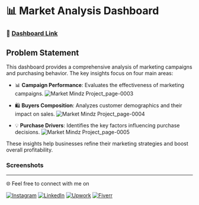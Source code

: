 # 📊 Market Analysis Dashboard

### 🔗 [Dashboard Link](#)

## Problem Statement

This dashboard provides a comprehensive analysis of marketing campaigns and purchasing behavior. The key insights focus on four main areas:

- 📊 **Campaign Performance**: Evaluates the effectiveness of marketing campaigns.
![Market Mindz Project_page-0003](https://github.com/user-attachments/assets/dafbe250-2710-4bb0-9880-346e568f573c)

- 🛍️ **Buyers Composition**: Analyzes customer demographics and their impact on sales.
![Market Mindz Project_page-0004](https://github.com/user-attachments/assets/d73e3b99-cce4-47bd-a482-e535501842e2)

- 💡 **Purchase Drivers**: Identifies the key factors influencing purchase decisions.
![Market Mindz Project_page-0005](https://github.com/user-attachments/assets/aa485fa8-d0d0-4e29-b989-36b771abed93)


These insights help businesses refine their marketing strategies and boost overall profitability.

### Screenshots

---

🌐 Feel free to connect with me on

[![Instagram](https://img.shields.io/badge/Instagram-%23E4405F.svg?logo=Instagram&logoColor=white)](https://instagram.com/https://www.instagram.com/herradimohammed/) 
[![LinkedIn](https://img.shields.io/badge/LinkedIn-%230077B5.svg?logo=linkedin&logoColor=white)](https://linkedin.com/in/www.linkedin.com/in/mohammed-herradi) 
[![Upwork](https://img.shields.io/badge/Upwork-%2300A3EC.svg?logo=upwork&logoColor=white)](https://www.upwork.com/) 
[![Fiverr](https://img.shields.io/badge/Fiverr-%2300B22D.svg?logo=fiverr&logoColor=white)](https://www.fiverr.com/)

